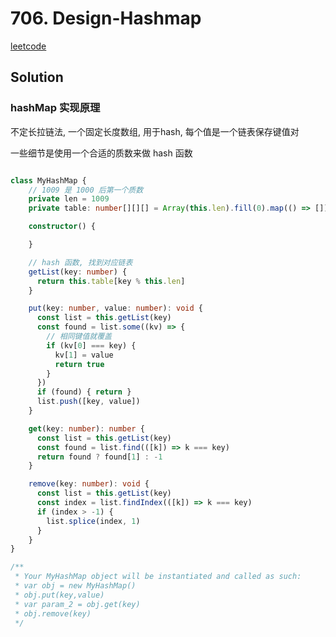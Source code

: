 # 706. Design-Hashmap

[leetcode](https://leetcode.cn/problems/design-hashmap/)

## Solution

### hashMap 实现原理

不定长拉链法, 一个固定长度数组, 用于hash, 每个值是一个链表保存键值对

一些细节是使用一个合适的质数来做 hash 函数



```ts

class MyHashMap {
    // 1009 是 1000 后第一个质数
    private len = 1009
    private table: number[][][] = Array(this.len).fill(0).map(() => [])

    constructor() {

    }

    // hash 函数, 找到对应链表
    getList(key: number) {
      return this.table[key % this.len]
    }

    put(key: number, value: number): void {
      const list = this.getList(key)
      const found = list.some((kv) => {
        // 相同键值就覆盖
        if (kv[0] === key) {
          kv[1] = value
          return true
        }
      })
      if (found) { return }
      list.push([key, value])
    }

    get(key: number): number {
      const list = this.getList(key)
      const found = list.find(([k]) => k === key)
      return found ? found[1] : -1
    }

    remove(key: number): void {
      const list = this.getList(key)
      const index = list.findIndex(([k]) => k === key)
      if (index > -1) {
        list.splice(index, 1)
      }
    }
}

/**
 * Your MyHashMap object will be instantiated and called as such:
 * var obj = new MyHashMap()
 * obj.put(key,value)
 * var param_2 = obj.get(key)
 * obj.remove(key)
 */

```

###